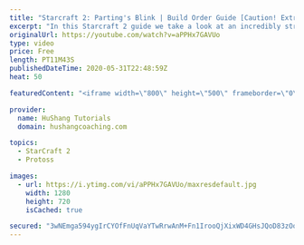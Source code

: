 ```yaml
---
title: "Starcraft 2: Parting's Blink | Build Order Guide [Caution! Extremely Powerful]"
excerpt: "In this Starcraft 2 guide we take a look at an incredibly strong build order by Parting: \"four gate blink\" which he used several times against Maru in the ro8 of GSL this season. It's an incredibly strong build order that often wins the game before even arriving at the mid-game, so it's sure to be an"
originalUrl: https://youtube.com/watch?v=aPPHx7GAVUo
type: video
price: Free
length: PT11M43S
publishedDateTime: 2020-05-31T22:48:59Z
heat: 50

featuredContent: "<iframe width=\"800\" height=\"500\" frameborder=\"0\" src=\"https://www.youtube.com/embed/aPPHx7GAVUo\" allow=\"accelerometer; autoplay; encrypted-media; gyroscope; picture-in-picture\" allowfullscreen></iframe>"

provider:
  name: HuShang Tutorials
  domain: hushangcoaching.com

topics:
  - StarCraft 2
  - Protoss

images:
  - url: https://i.ytimg.com/vi/aPPHx7GAVUo/maxresdefault.jpg
    width: 1280
    height: 720
    isCached: true

secured: "3wNEmga594ygIrCYOfFnUqVaYTwRrwAnM+Fn1IrooQjXixWD4GHsJQoD83zOoqZ9LLcOlUubWBz6NyfGHh/P0lKYCF0O6HaH+TdIJ37/ncxpORAKXyRCo4InS6eFdw5lMNZdS/eNAPh6i9UkGLDNVsJKX/IB6oHy0sIZruqOC7y1wQkyrPhMzf66/EFdX8puBHbbmEgChn78LrXj3hDhGwcBtJBZLNBBYqYKlSwuErSkYapslrEycHYpsSAfis4S1CoYJh6ZVVEg+qIPMG7hO8DB+SdVnnxpGixYegw+/+RiQskFSVufPwv5u8o/iIU30PextyeuvnphgaVkTJSF/EBjuanfFfNGRy5PjUEQTm82jZbt79etH+/qtJlT36BA0vFQZpUIsoNYyK+JKa0n80ZuElSdAj0TTbcqYEqgmUM=;Gw2VRhGxhsoxweZUnpi39Q=="
---
```


